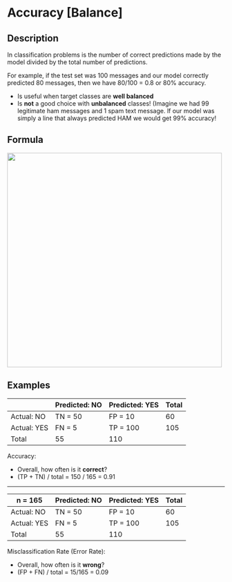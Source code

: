 # Accuracy [Balance]

## Description

In classification problems is the number of correct predictions made by the model divided by the total number of predictions.

For example, if the test set was 100 messages and our model correctly predicted 80 messages, then we have 80/100 = 0.8 or 80% accuracy.

- Is useful when target classes are **well balanced**
- Is **not** a good choice with **unbalanced** classes! (Imagine we had 99 legitimate ham messages and 1 spam text message. lf our model was simply a line that always predicted HAM we would get 99% accuracy!

## Formula

<img src="image1.jpg" style="width:5.17959in" />

## Examples

|              | Predicted: NO | Predicted: YES | Total |
|--------------|---------------|----------------|-------|
| Actual: NO   | TN = 50       | FP = 10        | 60    |
| Actual: YES  | FN = 5        | TP = 100       | 105   |
| Total        | 55            | 110            |       |

Accuracy:

- Overall, how often is it **correct**?
- (TP + TN) / total = 150 / 165 = 0.91

---

| n = 165     | Predicted: NO  | Predicted: YES | Total |
|-------------|----------------|----------------|-------|
| Actual: NO  | TN = 50        | FP = 10        | 60    |
| Actual: YES | FN = 5         | TP = 100       | 105   |
| Total       | 55             | 110            |       |

Misclassification Rate (Error Rate):

- Overall, how often is it **wrong**?
- (FP + FN) / total = 15/165 = 0.09

